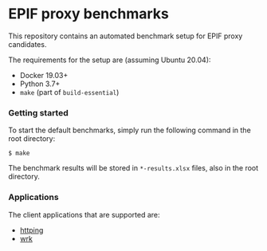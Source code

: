 # EPIF proxy benchmarks
This repository contains an automated benchmark setup for EPIF proxy candidates.

The requirements for the setup are (assuming Ubuntu 20.04): 

- Docker 19.03+
- Python 3.7+
- `make` (part of `build-essential`)

### Getting started

To start the default benchmarks, simply run the following command in the root directory:

```shell
$ make
```

The benchmark results will be stored in `*-results.xlsx` files, also in the root directory.

### Applications
The client applications that are supported are:

- [httping](https://github.com/flok99/httping)
- [wrk](https://github.com/wg/wrk)

